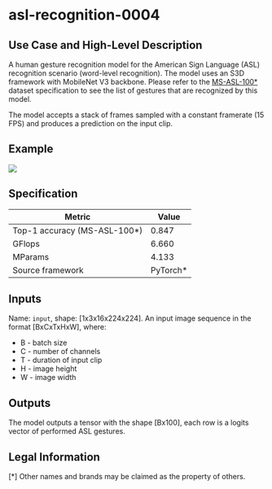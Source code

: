 # asl-recognition-0004

## Use Case and High-Level Description

A human gesture recognition model for the American Sign Language (ASL) recognition scenario
(word-level recognition). The model uses an S3D framework with MobileNet V3 backbone. Please refer
to the [MS-ASL-100\*](https://www.microsoft.com/en-us/research/project/ms-asl/) dataset specification
to see the list of gestures that are recognized by this model.

The model accepts a stack of frames sampled with a constant framerate (15 FPS) and produces a prediction
on the input clip.

## Example

![](./asl-recognition-0004.jpg)

## Specification

| Metric                          | Value                                     |
|---------------------------------|-------------------------------------------|
| Top-1 accuracy (MS-ASL-100\*)   | 0.847                                     |
| GFlops                          | 6.660                                     |
| MParams                         | 4.133                                     |
| Source framework                | PyTorch\*                                 |

## Inputs

Name: `input`, shape: [1x3x16x224x224]. An input image sequence in the format [BxCxTxHxW], where:
 - B - batch size
 - C - number of channels
 - T - duration of input clip
 - H - image height
 - W - image width

## Outputs

The model outputs a tensor with the shape [Bx100], each row is a logits vector of performed ASL gestures.

## Legal Information
[\*] Other names and brands may be claimed as the property of others.
